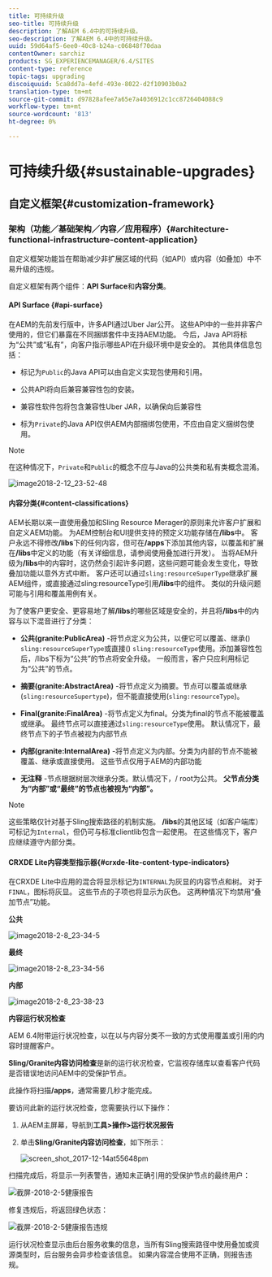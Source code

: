 ```yaml
---
title: 可持续升级
seo-title: 可持续升级
description: 了解AEM 6.4中的可持续升级。
seo-description: 了解AEM 6.4中的可持续升级。
uuid: 59d64af5-6ee0-40c8-b24a-c06848f70daa
contentOwner: sarchiz
products: SG_EXPERIENCEMANAGER/6.4/SITES
content-type: reference
topic-tags: upgrading
discoiquuid: 5ca8dd7a-4efd-493e-8022-d2f10903b0a2
translation-type: tm+mt
source-git-commit: d97828afee7a65e7a4036912c1cc8726404088c9
workflow-type: tm+mt
source-wordcount: '813'
ht-degree: 0%

---
```



# 可持续升级{#sustainable-upgrades}

## 自定义框架{#customization-framework}

### 架构（功能／基础架构／内容／应用程序）{#architecture-functional-infrastructure-content-application}

自定义框架功能旨在帮助减少非扩展区域的代码（如API）或内容（如叠加）中不易升级的违规。

自定义框架有两个组件：**API Surface**&#x200B;和&#x200B;**内容分类**。

#### API Surface {#api-surface}

在AEM的先前发行版中，许多API通过Uber Jar公开。 这些API中的一些并非客户使用的，但它们暴露在不同捆绑套件中支持AEM功能。 今后，Java API将标为“公共”或“私有”，向客户指示哪些API在升级环境中是安全的。 其他具体信息包括：

* 标记为`Public`的Java API可以由自定义实现包使用和引用。

* 公共API将向后兼容兼容性包的安装。
* 兼容性软件包将包含兼容性Uber JAR，以确保向后兼容性
* 标为`Private`的Java API仅供AEM内部捆绑包使用，不应由自定义捆绑包使用。

>[!NOTE]
>
>在这种情况下，`Private`和`Public`的概念不应与Java的公共类和私有类概念混淆。

![image2018-2-12_23-52-48](assets/image2018-2-12_23-52-48.png)

#### 内容分类{#content-classifications}

AEM长期以来一直使用叠加和Sling Resource Merager的原则来允许客户扩展和自定义AEM功能。 为AEM控制台和UI提供支持的预定义功能存储在&#x200B;**/libs**&#x200B;中。 客户永远不得修改&#x200B;**/libs**&#x200B;下的任何内容，但可在&#x200B;**/apps**&#x200B;下添加其他内容，以覆盖和扩展在&#x200B;**/libs**&#x200B;中定义的功能（有关详细信息，请参阅使用叠加进行开发）。 当将AEM升级为&#x200B;**/libs**&#x200B;中的内容时，这仍然会引起许多问题，这些问题可能会发生变化，导致叠加功能以意外方式中断。 客户还可以通过`sling:resourceSuperType`继承扩展AEM组件，或直接通过sling:resourceType引用&#x200B;**/libs**&#x200B;中的组件。 类似的升级问题可能与引用和覆盖用例有关。

为了使客户更安全、更容易地了解&#x200B;**/libs**&#x200B;的哪些区域是安全的，并且将&#x200B;**/libs**&#x200B;中的内容与以下混音进行了分类：

* **公共(granite:PublicArea)** -将节点定义为公共，以便它可以覆盖、继承() `sling:resourceSuperType`或直接() `sling:resourceType`使用。添加兼容性包后，/libs下标为“公共”的节点将安全升级。 一般而言，客户只应利用标记为“公共”的节点。

* **摘要(granite:AbstractArea)** -将节点定义为摘要。节点可以覆盖或继承(`sling:resourceSupertype`)，但不能直接使用(`sling:resourceType`)。

* **Final(granite:FinalArea)** -将节点定义为final。分类为final的节点不能被覆盖或继承。 最终节点可以直接通过`sling:resourceType`使用。 默认情况下，最终节点下的子节点被视为内部节点

* **内部(granite:InternalArea)** -将节点定义为内部。分类为内部的节点不能被覆盖、继承或直接使用。 这些节点仅用于AEM的内部功能

* **无注释** -节点根据树层次继承分类。默认情况下，/ root为公共。 **父节点分类为“内部”或“最终”的节点也被视为“内部”。**

>[!NOTE]
>
>这些策略仅针对基于Sling搜索路径的机制实施。 **/libs**&#x200B;的其他区域（如客户端库）可标记为`Internal`，但仍可与标准clientlib包含一起使用。 在这些情况下，客户应继续遵守内部分类。

#### CRXDE Lite内容类型指示器{#crxde-lite-content-type-indicators}

在CRXDE Lite中应用的混合将显示标记为`INTERNAL`为灰显的内容节点和树。 对于`FINAL`，图标将灰显。 这些节点的子项也将显示为灰色。 这两种情况下均禁用“叠加节点”功能。

**公共**

![image2018-2-8_23-34-5](assets/image2018-2-8_23-34-5.png)

**最终**

![image2018-2-8_23-34-56](assets/image2018-2-8_23-34-56.png)

**内部**

![image2018-2-8_23-38-23](assets/image2018-2-8_23-38-23.png)

**内容运行状况检查**

AEM 6.4附带运行状况检查，以在以与内容分类不一致的方式使用覆盖或引用的内容时提醒客户。

**Sling/Granite内容访问检查**&#x200B;是新的运行状况检查，它监视存储库以查看客户代码是否错误地访问AEM中的受保护节点。

此操作将扫描&#x200B;**/apps**，通常需要几秒才能完成。

要访问此新的运行状况检查，您需要执行以下操作：

1. 从AEM主屏幕，导航到&#x200B;**工具>操作>运行状况报告**
1. 单击&#x200B;**Sling/Granite内容访问检查**，如下所示：

   ![screen_shot_2017-12-14at55648pm](assets/screen_shot_2017-12-14at55648pm.png)

扫描完成后，将显示一列表警告，通知未正确引用的受保护节点的最终用户：

![截屏-2018-2-5健康报告](assets/screenshot-2018-2-5healthreports.png)

修复违规后，将返回绿色状态：

![截屏-2018-2-5健康报告违规](assets/screenshot-2018-2-5healthreports-violations.png)

运行状况检查显示由后台服务收集的信息，当所有Sling搜索路径中使用叠加或资源类型时，后台服务会异步检查该信息。 如果内容混合使用不正确，则报告违规。
